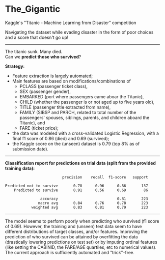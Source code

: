 # The_Gigantic
Kaggle's "Titanic - Machine Learning from Disaster" competition

Navigating the dataset while evading disaster in the form of poor choices and a score that doesn't go up!
***
The titanic sunk. Many died.\
Can we <b>predict those who survived</b>?

<b>Strategy:</b>
* Feature extraction is largely automated;
* Main features are based on modifications/combinations of 
    * PCLASS (passenger ticket class), 
    * SEX (passenger gender), 
    * EMBARKED (port where passengers came aboar the Titanic), 
    * CHILD (whether the passenger is or not aged up to five years old), 
    * TITLE (passenger title extracted from name), 
    * FAMILY (SIBSP and PARCH, related to total number of the passengers' spouses, siblings, parents, and children aboard the Titanic), and 
    * FARE (ticket price);
* the data was modeled with a cross-validated Logistic Regression, with a final f1 score of 0.86 (died) and 0.69 (survived);
* the Kaggle score on the (unseen) dataset is 0.79 (top 8% as of submission date).
***
<b>Classification report for predictions on trial data (split from the provided training data):</b>

                              precision    recall  f1-score   support

    Predicted not to survive       0.78      0.96      0.86       137
        Predicted to survive       0.91      0.56      0.69        86

                    accuracy                           0.81       223
                   macro avg       0.84      0.76      0.78       223
                weighted avg       0.83      0.81      0.79       223
***
The model seems to perform poorly when predicting who survived (f1 score of 0.69). However, the training and (unseen) test data seem to have different distributions of target classes, and/or features. Improving the prediction of who survived can be attained by overfitting the data (drastically lowering predictions on test set) or by imputing ordinal features (like setting the CABINID, the FARE/AGE quartiles, etc to numerical values). The current approach is sufficiently automated and "trick"-free.
